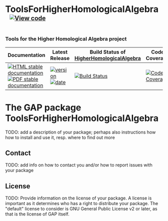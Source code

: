 <!-- BEGIN HEADER -->
# ToolsForHigherHomologicalAlgebra&ensp;<sup><sup>[![View code][code-img]][code-url]</sup></sup>

### Tools for the Higher Homological Algebra project

| Documentation | Latest Release | Build Status of [HigherHomologicalAlgebra](/../../) | Code Coverage |
| ------------- | -------------- | ------------ | ------------- |
| [![HTML stable documentation][html-img]][html-url] [![PDF stable documentation][pdf-img]][pdf-url] | [![version][version-img]][version-url] [![date][date-img]][date-url] | [![Build Status][tests-img]][tests-url] | [![Code Coverage][codecov-img]][codecov-url] |

<!-- END HEADER -->
# The GAP package ToolsForHigherHomologicalAlgebra

TODO: add a description of your package; perhaps also instructions how how to
install and use it, resp. where to find out more


## Contact

TODO: add info on how to contact you and/or how to report issues with your
package

## License

TODO: Provide information on the license of your package. A license is
important as it determines who has a right to distribute your package. The
"default" license to consider is GNU General Public License v2 or later, as
that is the license of GAP itself.
<!-- BEGIN FOOTER -->
[html-img]: https://img.shields.io/badge/🔗%20HTML-stable-blue.svg
[html-url]: https://homalg-project.github.io/HigherHomologicalAlgebra/ToolsForHigherHomologicalAlgebra/doc/chap0_mj.html

[pdf-img]: https://img.shields.io/badge/🔗%20PDF-stable-blue.svg
[pdf-url]: https://homalg-project.github.io/HigherHomologicalAlgebra/ToolsForHigherHomologicalAlgebra/download_pdf.html

[version-img]: https://img.shields.io/endpoint?url=https://homalg-project.github.io/HigherHomologicalAlgebra/ToolsForHigherHomologicalAlgebra/badge_version.json&label=🔗%20version&color=yellow
[version-url]: https://homalg-project.github.io/HigherHomologicalAlgebra/ToolsForHigherHomologicalAlgebra/view_release.html

[date-img]: https://img.shields.io/endpoint?url=https://homalg-project.github.io/HigherHomologicalAlgebra/ToolsForHigherHomologicalAlgebra/badge_date.json&label=🔗%20released%20on&color=yellow
[date-url]: https://homalg-project.github.io/HigherHomologicalAlgebra/ToolsForHigherHomologicalAlgebra/view_release.html

[tests-img]: https://github.com/homalg-project/HigherHomologicalAlgebra/actions/workflows/Tests.yml/badge.svg?branch=master
[tests-url]: https://github.com/homalg-project/HigherHomologicalAlgebra/actions/workflows/Tests.yml?query=branch%3Amaster

[codecov-img]: https://codecov.io/gh/homalg-project/HigherHomologicalAlgebra/branch/master/graph/badge.svg?flag=ToolsForHigherHomologicalAlgebra
[codecov-url]: https://codecov.io/gh/homalg-project/HigherHomologicalAlgebra/tree/master/ToolsForHigherHomologicalAlgebra

[code-img]: https://img.shields.io/badge/-View%20code-blue?logo=github
[code-url]: https://github.com/homalg-project/HigherHomologicalAlgebra/tree/master/ToolsForHigherHomologicalAlgebra#top
<!-- END FOOTER -->
